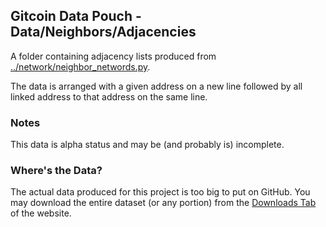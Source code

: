 ## Gitcoin Data Pouch - Data/Neighbors/Adjacencies

A folder containing adjacency lists produced from [../network/neighbor_networds.py](../network/neighbor_networds.py).

The data is arranged with a given address on a new line followed by all linked address to that address on the same line.

### Notes

This data is alpha status and may be (and probably is) incomplete.

### Where's the Data?

The actual data produced for this project is too big to put on GitHub. You may download the entire dataset (or any portion) from the [Downloads Tab](https://tokenomics.io/gitcoin) of the website.